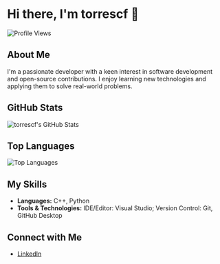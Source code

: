 # Hi there, I'm torrescf 👋




![Profile Views](https://komarev.com/ghpvc/?username=torrescf&color=blue)

## About Me

I'm a passionate developer with a keen interest in software development and open-source contributions. I enjoy learning new technologies and applying them to solve real-world problems.

## GitHub Stats

![torrescf's GitHub Stats](https://github-readme-stats.vercel.app/api?username=torrescf&show_icons=true&theme=radical)

## Top Languages

![Top Languages](https://github-readme-stats.vercel.app/api/top-langs/?username=torrescf&layout=compact&theme=radical)

## My Skills

- **Languages:** C++, Python
- **Tools & Technologies:** IDE/Editor: Visual Studio; Version Control: Git, GitHub Desktop

## Connect with Me

- [LinkedIn](https://linkedin.com/in/joaopedrooliveiradejesusmachado/)

<!--
**torrescf/torrescf** is a ✨ _special_ ✨ repository because its `README.md` (this file) appears on your GitHub profile.
-->
